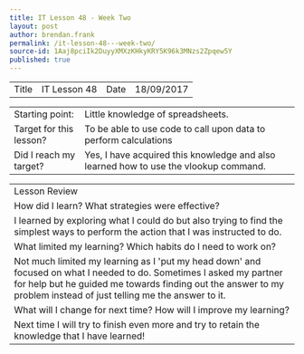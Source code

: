 ```yaml
---
title: IT Lesson 48 - Week Two
layout: post
author: brendan.frank
permalink: /it-lesson-48---week-two/
source-id: 1Aaj8pciIk2DuyyXMXzKHkyKRY5K96k3MNzs2Zpqew5Y
published: true
---
```

<table>
  <tr>
    <td>Title</td>
    <td>IT Lesson 48</td>
    <td>Date</td>
    <td>18/09/2017</td>
  </tr>
</table>


<table>
  <tr>
    <td>Starting point:</td>
    <td>Little knowledge of spreadsheets.</td>
  </tr>
  <tr>
    <td>Target for this lesson?</td>
    <td>To be able to use code to call upon data to perform calculations</td>
  </tr>
  <tr>
    <td>Did I reach my target? </td>
    <td>Yes, I have acquired this knowledge and also learned how to use the vlookup command.</td>
  </tr>
</table>


<table>
  <tr>
    <td>Lesson Review</td>
  </tr>
  <tr>
    <td>How did I learn? What strategies were effective? </td>
  </tr>
  <tr>
    <td>I learned by exploring what I could do but also trying to find the simplest ways to perform the action that I was instructed to do.</td>
  </tr>
  <tr>
    <td>What limited my learning? Which habits do I need to work on? </td>
  </tr>
  <tr>
    <td>Not much limited my learning as I 'put my head down' and focused on what I needed to do. Sometimes I asked my partner for help but he guided me towards finding out the answer to my problem instead of just telling me the answer to it.</td>
  </tr>
  <tr>
    <td>What will I change for next time? How will I improve my learning?</td>
  </tr>
  <tr>
    <td>Next time I will try to finish even more and try to retain the knowledge that I have learned!</td>
  </tr>
</table>


